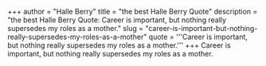 +++
author = "Halle Berry"
title = "the best Halle Berry Quote"
description = "the best Halle Berry Quote: Career is important, but nothing really supersedes my roles as a mother."
slug = "career-is-important-but-nothing-really-supersedes-my-roles-as-a-mother"
quote = '''Career is important, but nothing really supersedes my roles as a mother.'''
+++
Career is important, but nothing really supersedes my roles as a mother.

